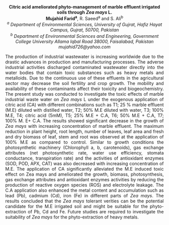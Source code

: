 <center><strong>Citric acid ameliorated phyto-management of marble effluent irrigated
soils through <i>Zea mays</i> L.</strong>

<center><strong>Mujahid Farid<sup>a</sup></strong>, R. Saeed<sup>a</sup> and S. Ali<sup>b</sup>

<center><i><sup>a</sup> Department of Environmental Sciences, University of Gujrat, Hafiz
Hayat Campus, Gujrat, 50700, Pakistan</i>

<center><i><sup>b</sup> Department of Environmental Sciences and Engineering, Government
College University Allama Iqbal Road 38000, Faisalabad, Pakistan</i>

<center><i>mujahid726@yahoo.com</i>

<p style=text-align:justify>The production of industrial wastewater is increasing worldwide due to
the drastic advances in production and manufacturing processes. The
adverse industrial activities discharged contaminated wastewater
directly into the water bodies that contain toxic substances such as
heavy metals and metalloids. Due to the continuous use of these
effluents in the agricultural sector may decrease the soil fertility and
crop growth. The mobility and availability of these contaminants affect
their toxicity and biogeochemistry. The present study was conducted to
investigate the toxic effects of marble industrial waste water on <i>Zea
mays</i> L under the exogenous application of citric acid (CA) with
different combinations such as T1; 25 % marble effluent (M.E) diluted
with distilled water, T2; 50% M.E diluted with water, T3; 100% M.E, T4;
citric acid (5mM), T5; 25% M.E + C.A, T6; 50% M.E + C.A, T7; 100% M. E+
C.A. The results showed significant decrease in the growth of <i>Zea mays</i>
with increasing concentration of marble effluent. The maximum reduction
in plant height, root length, number of leaves, leaf area and fresh and
dry biomass of leaf, stem and root was observed at the application of
100% M.E as compared to control. Similar to growth conditions the
photosynthetic machinery (Chlorophyll a, b, carotenoids), gas exchange
attributes (net photosynthetic rate, water use efficiency, stomata
conductance, transpiration rate) and the activities of antioxidant
enzymes (SOD, POD, APX, CAT) was also decreased with increasing
concentration of M.E. The application of CA significantly alleviated the
M.E induced toxic effect on Zea mays and ameliorated the growth,
biomass, photosynthesis, gas exchange attributes and antioxidant enzymes
activities by reducing the production of reactive oxygen species (ROS)
and electrolyte leakage. The C.A application also enhanced the metal
content and accumulation such as lead (Pb), cadmium (Cd), iron (Fe) in
different parts of <i>Zea mays</i>. The results concluded that the <i>Zea mays</i>
tolerant verities can be the potential candidate for the M.E irrigated
soil and might be suitable for the phyto-extraction of Pb, Cd and Fe.
Future studies are required to investigate the suitability of <i>Zea mays</i>
for the phyto-extraction of heavy metals.
